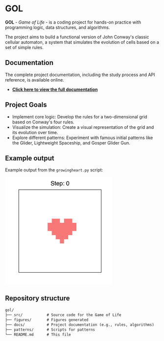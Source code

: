 # GOL
**GOL** - _Game of Life_ - is a coding project for hands-on practice with programming logic, data structures, and algorithms. 

The project aims to build a functional version of John Conway's classic cellular automaton, a system that simulates the evolution of cells based on a set of simple rules.

## Documentation

The complete project documentation, including the study process and API reference, is available online.

- **[Click here to view the full documentation](https://carolinafaccin.github.io/gol/)**

## Project Goals
- Implement core logic: Develop the rules for a two-dimensional grid based on Conway's four rules.
- Visualize the simulation: Create a visual representation of the grid and its evolution over time.
- Explore different patterns: Experiment with famous initial patterns like the Glider, Lightweight Spaceship, and Gosper Glider Gun.

## Example output

Example output from the `growingheart.py` script:

<img src="https://raw.githubusercontent.com/carolinafaccin/gol/main/figures/gif/growingheart_intro1.gif?raw=true" alt="Animated GIF of a growing heart pattern" width="350">


## Repository structure
```
gol/
├── src/           # Source code for the Game of Life
├── figures/       # Figures generated
├── docs/          # Project documentation (e.g., rules, algorithms)
├── patterns/      # Scripts for patterns
└── README.md      # This file
```
